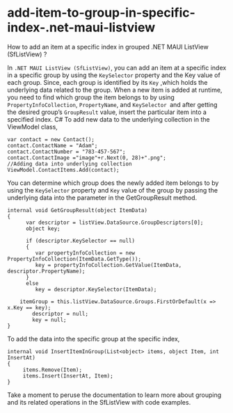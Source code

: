 # add-item-to-group-in-specific-index-.net-maui-listview
How to add an item at a specific index in grouped .NET MAUI ListView (SfListView) ?

In `.NET MAUI ListView (SfListView)`, you can add an item at a specific index in a specific group by using the `KeySelector` property and the Key value of each group. Since, each group is identified by its `Key` ,which holds the underlying data related to the group. When a new item is added at runtime, you need to find which group the item belongs to by using `PropertyInfoCollection`, `PropertyName`, and `KeySelector `and after getting the desired group’s `GroupResult` value, insert the particular item into a specified index.
C#
To add new data to the underlying collection in the ViewModel class,
```
var contact = new Contact();
contact.ContactName = "Adam";
contact.ContactNumber = "783-457-567";
contact.ContactImage ="image"+r.Next(0, 28)+".png";
//Adding data into underlying collection      
ViewModel.ContactItems.Add(contact);
```

You can determine which group does the newly added item belongs to by using the `KeySelector` property and `Key` value of the group by passing the underlying data into the parameter in the GetGroupResult method.
```
internal void GetGroupResult(object ItemData)
{
      var descriptor = listView.DataSource.GroupDescriptors[0];
      object key;

      if (descriptor.KeySelector == null)
      {
         var propertyInfoCollection = new PropertyInfoCollection(ItemData.GetType());
         key = propertyInfoCollection.GetValue(ItemData, descriptor.PropertyName);
      }
      else
         key = descriptor.KeySelector(ItemData);

    itemGroup = this.listView.DataSource.Groups.FirstOrDefault(x => x.Key == key);         
        descriptor = null;
        key = null;
}
```
To add the data into the specific group at the specific index,
```
internal void InsertItemInGroup(List<object> items, object Item, int InsertAt)  
{
     items.Remove(Item);
     items.Insert(InsertAt, Item);
}
```
Take a moment to peruse the documentation to learn more about grouping and its related operations in the SfListView with code examples.




